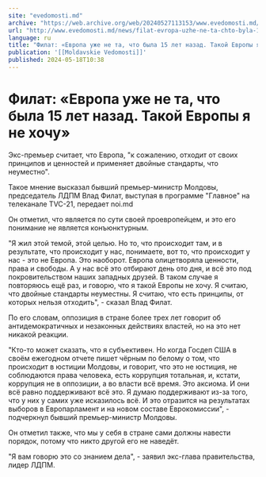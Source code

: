 ```yaml
---
site: "evedomosti.md"
archive: "https://web.archive.org/web/20240527113153/www.evedomosti.md/news/filat-evropa-uzhe-ne-ta-chto-byla-15-let-nazad-takoj-evropy"
url: "http://www.evedomosti.md/news/filat-evropa-uzhe-ne-ta-chto-byla-15-let-nazad-takoj-evropy"
language: ru
title: "Филат: «Европа уже не та, что была 15 лет назад. Такой Европы я не хочу»"
publication: '[[Moldavskie Vedomosti]]'
published: 2024-05-18T10:38
---
```


# Филат: «Европа уже не та, что была 15 лет назад. Такой Европы я не хочу»

Экс-премьер считает, что Европа, "к сожалению, отходит от своих принципов и ценностей и применяет двойные стандарты, что неуместно".

Такое мнение высказал бывший премьер-министр Молдовы, председатель ЛДПМ Влад Филат, выступая в программе "Главное" на телеканале TVC-21, передает noi.md

Он отметил, что является по сути своей проевропейцем, и это его понимание не является конъюнктурным.

"Я жил этой темой, этой целью. Но то, что происходит там, и в результате, что происходит у нас, понимаете, вот то, что происходит у нас - это не Европа. Это наоборот. Европа олицетворяла ценности, права и свободы. А у нас всё это отбирают день ото дня, и всё это под покровительством наших западных друзей. В таком случае я повторяюсь ещё раз, и говорю, что я такой Европы не хочу. Я считаю, что двойные стандарты неуместны. Я считаю, что есть принципы, от которых нельзя отходить", - сказал Влад Филат.

По его словам, оппозиция в стране более трех лет говорит об антидемократичных и незаконных действиях властей, но на это нет никакой реакции.

"Кто-то может сказать, что я субъективен. Но когда Госдеп США в своём ежегодном отчете пишет чёрным по белому о том, что происходит в юстиции Молдовы, и говорит, что это не юстиция, не соблюдаются права человека, есть коррупция тотальная, и, кстати, коррупция не в оппозиции, а во власти всё время. Это аксиома. И они всё равно поддерживают всё это. Я думаю поддерживают из-за того, что у них у самих уже исказилось всё. И это отразится на результатах выборов в Европарламент и на новом составе Еврокомиссии", - подчеркнул бывший премьер-министр Молдовы.

Он отметил также, что мы у себя в стране сами должны навести порядок, потому что никто другой его не наведёт.

"Я вам говорю это со знанием дела", - заявил экс-глава правительства, лидер ЛДПМ.